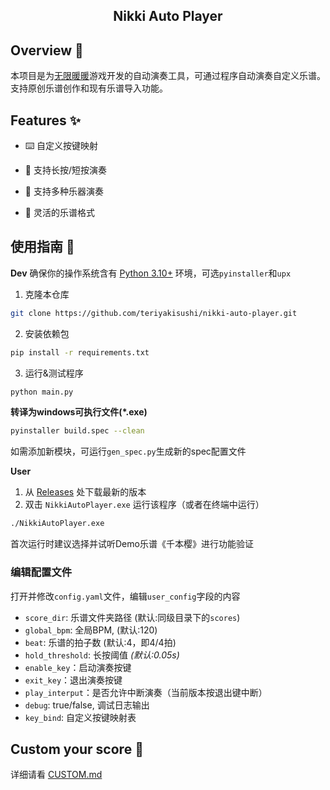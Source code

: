 <h2 align="center">Nikki Auto Player</h2>

## Overview 🌟
本项目是为[无限暖暖](https://infinitynikki.nuanpaper.com/home)游戏开发的自动演奏工具，可通过程序自动演奏自定义乐谱。支持原创乐谱创作和现有乐谱导入功能。
## Features ✨
- ⌨️ 自定义按键映射

- 🔄 支持长按/短按演奏

- 🎸 支持多种乐器演奏

- 📝 灵活的乐谱格式

## 使用指南 🚀

**Dev**
确保你的操作系统含有 [Python 3.10+](https://www.python.org/downloads/) 环境，可选`pyinstaller`和`upx`
1. 克隆本仓库
```bash
git clone https://github.com/teriyakisushi/nikki-auto-player.git
```
2. 安装依赖包
```bash
pip install -r requirements.txt
```
3. 运行&测试程序
```bash
python main.py
```

**转译为windows可执行文件(*.exe)**
```bash
pyinstaller build.spec --clean
```
如需添加新模块，可运行`gen_spec.py`生成新的spec配置文件


**User**
1. 从 [Releases](https://github.com/teriyakisushi/nikki-auto-player/releases) 处下载最新的版本
2. 双击 `NikkiAutoPlayer.exe` 运行该程序（或者在终端中运行）
```bash
./NikkiAutoPlayer.exe
```

首次运行时建议选择并试听Demo乐谱《千本樱》进行功能验证

### 编辑配置文件

打开并修改`config.yaml`文件，编辑`user_config`字段的内容

- `score_dir`: 乐谱文件夹路径 (默认:同级目录下的`scores`)
- `global_bpm`: 全局BPM, (默认:120)
- `beat`: 乐谱的拍子数  (默认:4，即4/4拍)
- `hold_threshold`: 长按阈值 *(默认:0.05s)*
- `enable_key`：启动演奏按键
- `exit_key`：退出演奏按键
- `play_interput`：是否允许中断演奏（当前版本按退出键中断）
- `debug`: true/false, 调试日志输出
- `key_bind`: 自定义按键映射表


## Custom your score 🎵

详细请看 [CUSTOM.md](CUSTOM.md)

